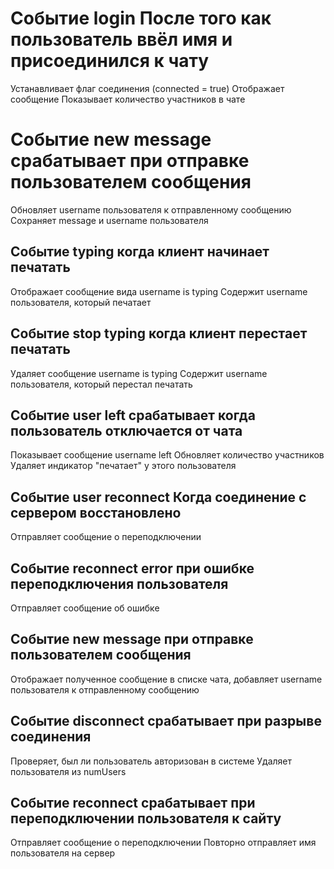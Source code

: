 # Событие login После того как пользователь ввёл имя и присоединился к чату
Устанавливает флаг соединения (connected = true)
Отображает сообщение
Показывает количество участников в чате

# Событие new message срабатывает при отправке пользователем сообщения
Обновляет username пользователя к отправленному сообщению
Сохраняет message и username пользователя

## Событие typing когда клиент начинает печатать
Отображает сообщение вида username is typing
Содержит username пользователя, который печатает

## Событие stop typing когда клиент перестает печатать
Удаляет сообщение username is typing
Содержит username пользователя, который перестал печатать

## Событие user left срабатывает когда пользователь отключается от чата
Показывает сообщение username left
Обновляет количество участников
Удаляет индикатор "печатает" у этого пользователя

## Событие user reconnect Когда соединение с сервером восстановлено
Отправляет сообщение о переподключении

## Событие reconnect error при ошибке переподключения пользователя
Отправляет сообщение об ошибке 

## Событие new message при отправке пользователем сообщения
Отображает полученное сообщение в списке чата, добавляет username пользователя к отправленному сообщению

## Событие disconnect срабатывает при разрыве соединения
Проверяет, был ли пользователь авторизован в системе
Удаляет пользователя из numUsers

## Событие reconnect срабатывает при переподключении пользователя к сайту
Отправляет сообщение о переподключении
Повторно отправляет имя пользователя на сервер

